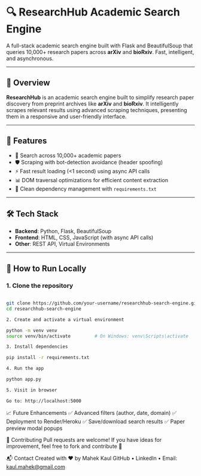 # 🔍 ResearchHub Academic Search Engine

A full-stack academic search engine built with Flask and BeautifulSoup that queries 10,000+ research papers across **arXiv** and **bioRxiv**. Fast, intelligent, and asynchronous.

---

## 📌 Overview

**ResearchHub** is an academic search engine built to simplify research paper discovery from preprint archives like **arXiv** and **bioRxiv**. It intelligently scrapes relevant results using advanced scraping techniques, presenting them in a responsive and user-friendly interface.

---

## 🚀 Features

- 🔎 Search across 10,000+ academic papers  
- 🛡️ Scraping with bot-detection avoidance (header spoofing)  
- ⚡ Fast result loading (<1 second) using async API calls  
- 📊 DOM traversal optimizations for efficient content extraction  
- 🧰 Clean dependency management with `requirements.txt`

---

## 🛠️ Tech Stack

- **Backend**: Python, Flask, BeautifulSoup  
- **Frontend**: HTML, CSS, JavaScript (with async API calls)  
- **Other**: REST API, Virtual Environments

---

## 🔧 How to Run Locally

### 1. Clone the repository
```bash

git clone https://github.com/your-username/researchhub-search-engine.git
cd researchhub-search-engine

2. Create and activate a virtual environment

python -m venv venv
source venv/bin/activate         # On Windows: venv\Scripts\activate

3. Install dependencies

pip install -r requirements.txt

4. Run the app

python app.py

5. Visit in browser

Go to: http://localhost:5000

```

📈 Future Enhancements
✅ Advanced filters (author, date, domain)
✅ Deployment to Render/Heroku
✅ Save/download search results
✅ Paper preview modal popups

🤝 Contributing
Pull requests are welcome! If you have ideas for improvement, feel free to fork and contribute 🚀

📬 Contact
Created with ❤️ by Mahek Kaul
GitHub • LinkedIn • Email: kaul.mahek@gmail.com

